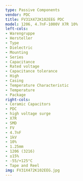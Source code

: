 ```yaml
---
type: Passive Components
vendor: PDC
title: FV31X472K102EEG PDC
model: 1206, 4.7nF-1000V X7R 10%
left-cols:
- Warengruppe
- Hersteller
- Type
- Dielectric
- Mounting
- Series
- Capacitance
- Rated voltage
- Capacitance tolerance
- High
- Casing
- Temperature Characteristic
- Temperature
- Package
right-cols:
- Ceramic Capacitors
- PDC
- high voltage surge
- X7R
- SMD
- FV
- 4.7nF
- 1kV
- 10%
- 1.25mm
- 1206 (3216)
- ±15%
- -55/+125°C
- Tape and Reel
img: FV31X472K102EEG.jpg
---
```

